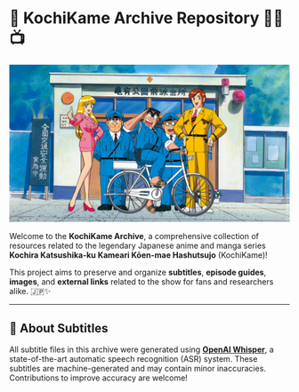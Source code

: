 # 🎉 KochiKame Archive Repository 🧑‍✈️📺

![KochiKame Banner](./assets/poster/kochikame_poster_1.png)

Welcome to the **KochiKame Archive**, a comprehensive collection of resources related to the legendary Japanese anime and manga series **Kochira Katsushika-ku Kameari Kōen-mae Hashutsujo** (KochiKame)!

This project aims to preserve and organize **subtitles**, **episode guides**, **images**, and **external links** related to the show for fans and researchers alike. 🇯🇵✨

---

## 🧠 About Subtitles

All subtitle files in this archive were generated using [**OpenAI Whisper**](https://openai.com/research/whisper), a state-of-the-art automatic speech recognition (ASR) system. These subtitles are machine-generated and may contain minor inaccuracies. Contributions to improve accuracy are welcome!
